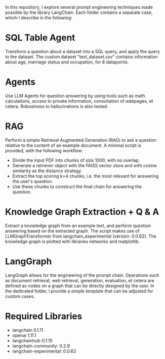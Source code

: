 In this repository, I explore several prompt engineering techniques made possible by the library LangChain. Each folder contains a separate case, which I describe in the following:

# SQL Table Agent

Transform a question about a dataset into a SQL query, and apply the query to the dataset.
The custom dataset "test_dataset.csv" contains information about age, marriage status and occupation, for 8 datapoints.

# Agents

Use LLM Agents for question answering by using tools such as math calculations, access to private information, consultation of webpages, et cetera.
Robustness to hallucinations is also tested.

# RAG

Perform a simple Retrieval Augmented Generation (RAG) to ask a question relative to the content of an example document. A minimal script is provided, with the following workflow:
* Divide the input PDF into chunks of size 1000, with no overlap.
* Generate a retriever object with the FAISS vector store and with cosine similarity as the distance strategy.
* Extract the top scoring k=4 chunks, i.e. the most relevant for answering the user's question.
* Use these chunks to construct the final chain for answering the question.

# Knowledge Graph Extraction + Q & A

Extract a knowledge graph from an example text, and perform question answering based on the extracted graph. The script makes use of LLMGraphTransformer from langchain_experimental (version: 0.0.62). The knowledge graph is plotted with libraries networkx and matplotlib.

# LangGraph

LangGraph allows for the engineering of the prompt chain. Operations such as document retrieval, web retrieval, generation, evaluation, et cetera are defined as nodes on a graph that can be directly designed by the user.  In the dedicated folder, I provide a simple template that can be adjusted for custom cases.

# Required Libraries 

* langchain 0.1.11
* openai 1.11.1
* langchainhub-0.1.15
* langchain-community: 0.2.9
* langchain-experimental: 0.0.62